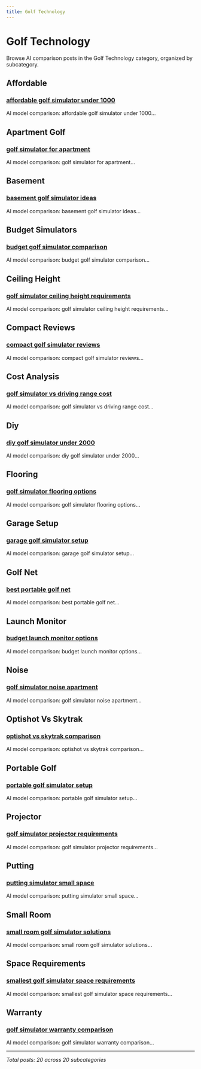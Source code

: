 ```yaml
---
title: Golf Technology
---
```


# Golf Technology

Browse AI comparison posts in the Golf Technology category, organized by subcategory.

## Affordable

### [affordable golf simulator under 1000](affordable/chatgpt-vs-gemini-vs-mistral-affordable-6891.md)

AI model comparison: affordable golf simulator under 1000...

## Apartment Golf

### [golf simulator for apartment](apartment-golf/chatgpt-vs-gemini-vs-mistral-apartment-golf-5222.md)

AI model comparison: golf simulator for apartment...

## Basement

### [basement golf simulator ideas](basement/chatgpt-vs-claude-vs-grok-basement-4868.md)

AI model comparison: basement golf simulator ideas...

## Budget Simulators

### [budget golf simulator comparison](budget-simulators/claude-vs-deepseek-vs-mistral-budget-simulators-2576.md)

AI model comparison: budget golf simulator comparison...

## Ceiling Height

### [golf simulator ceiling height requirements](ceiling-height/chatgpt-vs-deepseek-vs-grok-ceiling-height-9010.md)

AI model comparison: golf simulator ceiling height requirements...

## Compact Reviews

### [compact golf simulator reviews](compact-reviews/chatgpt-vs-deepseek-vs-gemini-compact-reviews-8002.md)

AI model comparison: compact golf simulator reviews...

## Cost Analysis

### [golf simulator vs driving range cost](cost-analysis/chatgpt-vs-claude-vs-grok-cost-analysis-5982.md)

AI model comparison: golf simulator vs driving range cost...

## Diy

### [diy golf simulator under 2000](diy/chatgpt-vs-grok-vs-mistral-diy-4837.md)

AI model comparison: diy golf simulator under 2000...

## Flooring

### [golf simulator flooring options](flooring/claude-vs-gemini-vs-grok-flooring-5419.md)

AI model comparison: golf simulator flooring options...

## Garage Setup

### [garage golf simulator setup](garage-setup/chatgpt-vs-grok-vs-mistral-garage-setup-1873.md)

AI model comparison: garage golf simulator setup...

## Golf Net

### [best portable golf net](golf-net/chatgpt-vs-gemini-vs-mistral-golf-net-6473.md)

AI model comparison: best portable golf net...

## Launch Monitor

### [budget launch monitor options](launch-monitor/deepseek-vs-grok-vs-mistral-launch-monitor-5170.md)

AI model comparison: budget launch monitor options...

## Noise

### [golf simulator noise apartment](noise/chatgpt-vs-claude-vs-gemini-noise-7818.md)

AI model comparison: golf simulator noise apartment...

## Optishot Vs Skytrak

### [optishot vs skytrak comparison](optishot-vs-skytrak/chatgpt-vs-deepseek-vs-gemini-optishot-vs-skytrak-2583.md)

AI model comparison: optishot vs skytrak comparison...

## Portable Golf

### [portable golf simulator setup](portable-golf/deepseek-vs-gemini-vs-grok-portable-golf-1701.md)

AI model comparison: portable golf simulator setup...

## Projector

### [golf simulator projector requirements](projector/deepseek-vs-gemini-vs-mistral-projector-2127.md)

AI model comparison: golf simulator projector requirements...

## Putting

### [putting simulator small space](putting/claude-vs-deepseek-putting-5319.md)

AI model comparison: putting simulator small space...

## Small Room

### [small room golf simulator solutions](small-room/deepseek-vs-gemini-small-room-6798.md)

AI model comparison: small room golf simulator solutions...

## Space Requirements

### [smallest golf simulator space requirements](space-requirements/gemini-vs-grok-vs-mistral-space-requirements-7960.md)

AI model comparison: smallest golf simulator space requirements...

## Warranty

### [golf simulator warranty comparison](warranty/gemini-vs-grok-vs-mistral-warranty-6049.md)

AI model comparison: golf simulator warranty comparison...

---

*Total posts: 20 across 20 subcategories*
